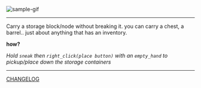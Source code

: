 ![sample-gif](./repo-assets/demo_gif.gif)

---

Carry a storage block/node without breaking it.
you can carry a chest, a barrel.. just about anything that has an inventory.

**how?**

_Hold `sneak` then `right_click(place button)` with an `empty_hand` to pickup/place down the storage containers_

---

[CHANGELOG](/CHANGELOG.md)

